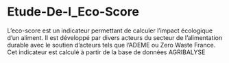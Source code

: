 # Etude-De-l_Eco-Score
L’eco-score est un indicateur permettant de calculer l’impact écologique d’un aliment. Il est développé par divers acteurs du secteur de l’alimentation durable avec le soutien d’acteurs tels que l’ADEME ou Zero Waste France. Cet indicateur est calculé à partir de la base de données AGRIBALYSE
